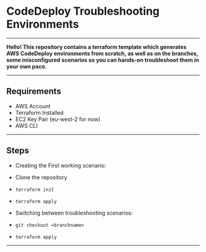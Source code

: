 # CodeDeploy Troubleshooting Environments
***


**Hello! This repository contains a terraform template which generates AWS CodeDeploy environments from scratch, as well as on the branches, some misconfigured scenarios so you can hands-on troubleshoot them in your own pace.**

***

## Requirements
  - AWS Account
  - Terraform Installed
  - EC2 Key Pair (eu-west-2 for now)
  - AWS CLI

  ***


  ## Steps

  - Creating the First working scenario:
   - Clone the repository
   - `terraform init`
   - `terraform apply`


  - Switching between troubleshooting scenarios:
   - `git checkout <branchname>`
   - `terraform apply`

   ***
